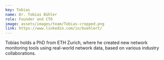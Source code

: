 ```yaml
---
key: Tobias
name: Dr. Tobias Bühler
role: Founder and CTO
image: assets/images/team/Tobias-cropped.png
link: https://www.linkedin.com/in/buehlert/
---
```


Tobias holds a PhD from ETH Zurich, where he created new network monitoring
tools using real-world network data, based on various industry collaborations.

